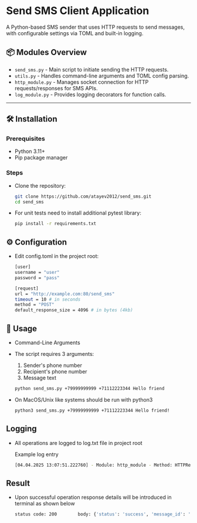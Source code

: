 # Send SMS Client Application

A Python-based SMS sender that uses HTTP requests to send messages, with configurable settings via TOML and built-in logging.

## 📦 Modules Overview
- `send_sms.py` - Main script to initiate sending the HTTP requests.
- `utils.py` - Handles command-line arguments and TOML config parsing.
- `http_module.py` - Manages socket connection for HTTP requests/responses for SMS APIs.
- `log_module.py` - Provides logging decorators for function calls.

---

## 🛠 Installation

### Prerequisites
- Python 3.11+
- Pip package manager

### Steps
- Clone the repository:
   ```bash
   git clone https://github.com/atayev2012/send_sms.git
   cd send_sms
   
- For unit tests need to install additional pytest library:
   ```bash
   pip install -r requirements.txt

## ⚙️ Configuration
- Edit config.toml in the project root:
    ```bash
    [user]
    username = "user"
    password = "pass"
    
    [request]
    url = "http://example.com:80/send_sms"
    timeout = 10 # in seconds
    method = "POST"
    default_response_size = 4096 # in bytes (4kb)

## 🚀 Usage
-   Command-Line Arguments
- The script requires 3 arguments:

  1. Sender's phone number
  2. Recipient's phone number
  3. Message text
 
    ```bash
    python send_sms.py +79999999999 +71112223344 Hello friend
   
 -  On MacOS/Unix like systems should be run with python3
    ```bash
    python3 send_sms.py +79999999999 +71112223344 Hello friend!

## Logging

- All operations are logged to log.txt file in project root
    
    Example log entry
    ```bash
   [04.04.2025 13:07:51.222760] - Module: http_module - Method: HTTPRequest.send successfully executed with args: (<http_module.HTTPRequest object at 0x102c45010>,) - return values: status code: 200	body: {'status': 'success', 'message_id': '123456'}
## Result
- Upon successful operation response details will be introduced in terminal as shown below

    ```bash
    status code: 200        body: {'status': 'success', 'message_id': '123456'}